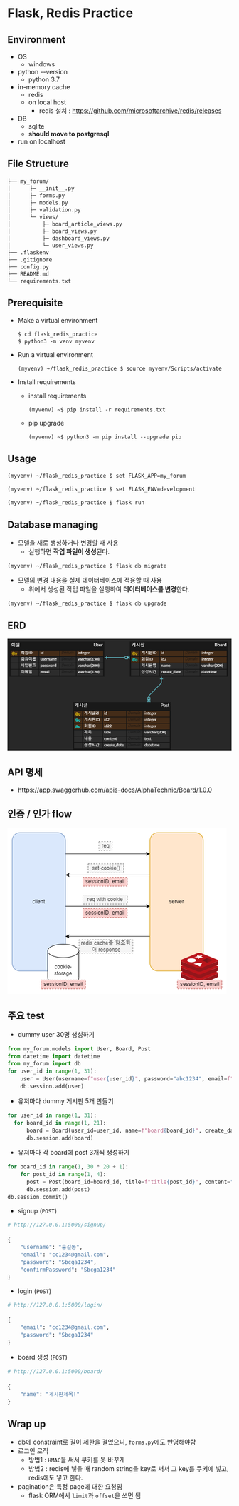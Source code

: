 # Flask, Redis Practice



## Environment

- OS
  - windows
- python --version
  - python 3.7
- in-memory cache
  - redis
  - on local host
    - redis 설치 : https://github.com/microsoftarchive/redis/releases
- DB
  - sqlite
  - **should move to postgresql**
- run on localhost

## File Structure

```
├── my_forum/
│      ├─ __init__.py
│      ├─ forms.py
│      ├─ models.py
│      ├─ validation.py
│      └─ views/
│          ├─ board_article_views.py
│          ├─ board_views.py
│          ├─ dashboard_views.py
│          └─ user_views.py
├── .flaskenv
├── .gitignore
├── config.py
├── README.md
└── requirements.txt
```


## Prerequisite

- Make a virtual environment

  ```shell
  $ cd flask_redis_practice
  $ python3 -m venv myvenv
  ```

- Run a virtual environment

  ```shell
  (myvenv) ~/flask_redis_practice $ source myvenv/Scripts/activate
  ```

- Install requirements

  - install requirements

    ```shell
    (myvenv) ~$ pip install -r requirements.txt
    ```

  - pip upgrade

    ```shell
    (myvenv) ~$ python3 -m pip install --upgrade pip
    ```


## Usage

```shell
(myvenv) ~/flask_redis_practice $ set FLASK_APP=my_forum
```

```shell
(myvenv) ~/flask_redis_practice $ set FLASK_ENV=development
```

```shell
(myvenv) ~/flask_redis_practice $ flask run
```

## Database managing

- 모델을 새로 생성하거나 변경할 때 사용
  - 실행하면 **작업 파일이 생성**된다.

```shell
(myvenv) ~/flask_redis_practice $ flask db migrate
```

- 모델의 변경 내용을 실제 데이터베이스에 적용할 때 사용
  - 위에서 생성된 작업 파일을 실행하여 **데이터베이스를 변경**한다.

```shell
(myvenv) ~/flask_redis_practice $ flask db upgrade
```

## ERD

![erdiagram](./_imgs_for_doc/erdiagram.png)

## API 명세

- https://app.swaggerhub.com/apis-docs/AlphaTechnic/Board/1.0.0

## 인증 / 인가 flow

![ERDForum.drawio](./_imgs_for_doc/ERDForum.drawio.png)

## 주요 test

- dummy user 30명 생성하기

```python
from my_forum.models import User, Board, Post
from datetime import datetime
from my_forum import db
for user_id in range(1, 31):
	user = User(username=f"user{user_id}", password="abc1234", email=f"abc{user_id}@gmail.com")
	db.session.add(user)
```

- 유저마다 dummy 게시판 5개 만들기

```python
for user_id in range(1, 31):
  for board_id in range(1, 21):
      board = Board(user_id=user_id, name=f"board{board_id}", create_date=datetime.now())
      db.session.add(board)
```

- 유저마다 각 board에 post 3개씩 생성하기

```python
for board_id in range(1, 30 * 20 + 1):
    for post_id in range(1, 4):
      post = Post(board_id=board_id, title=f"title{post_id}", content="dummy", create_date=datetime.now())
      db.session.add(post)
db.session.commit()
```

- signup (`POST`)

```python
# http://127.0.0.1:5000/signup/
    
{
    "username": "홍길동",
    "email": "cc1234@gmail.com",
    "password": "Sbcga1234",
    "confirmPassword": "Sbcga1234"
}
```

- login (`POST`)

```python
# http://127.0.0.1:5000/login/

{
	"email": "cc1234@gmail.com",
	"password": "Sbcga1234"
}
```

- board 생성 (`POST`)

```python
# http://127.0.0.1:5000/board/

{
	"name": "게시판제목!"
}
```

## Wrap up

- db에 constraint로 길이 제한을 걸었으니, `forms.py`에도 반영해야함
- 로그인 로직
  - 방법1 : `HMAC`을 써서 쿠키를 못 바꾸게
  - 방법2 : redis에 넣을 때 random string을 key로 써서 그 key를 쿠키에 넣고, redis에도 넣고 한다.
- pagination은 특정 page에 대한 요청임
  - flask ORM에서 `limit`과 `offset`을 쓰면 됨


